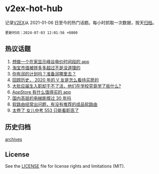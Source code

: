 # v2ex-hot-hub

 记录[V2EX](https://www.v2ex.com/)从 2021-01-06 日至今的热门话题。每小时抓取一次数据，按天[归档](archives)。

`更新时间：2024-07-03 12:01:56 +0800`

## 热议话题

1. [想做一个在家显示峰谷电价时间段的 app](https://www.v2ex.com/t/1054219)
1. [淘宝市值被拼多多超过不是没道理的](https://www.v2ex.com/t/1054218)
1. [你有润的计划吗？准备润哪里去？](https://www.v2ex.com/t/1054411)
1. [回顾历史， 2020 年的 V 友是怎么看待买房的](https://www.v2ex.com/t/1054278)
1. [大批应届生入职却干不了活，他们在学校究竟学了些什么?](https://www.v2ex.com/t/1054421)
1. [AppStore 有什么值得买的 app](https://www.v2ex.com/t/1054231)
1. [国内高层的电梯能撑过 30 年吗](https://www.v2ex.com/t/1054241)
1. [软路由经常出问题，有没有推荐的成品软路由](https://www.v2ex.com/t/1054217)
1. [太卷了 女儿中考 553 只能看职高了](https://www.v2ex.com/t/1054341)

## 历史归档

[archives](archives)

## License

See the [LICENSE](LICENSE) file for license rights and limitations (MIT).
